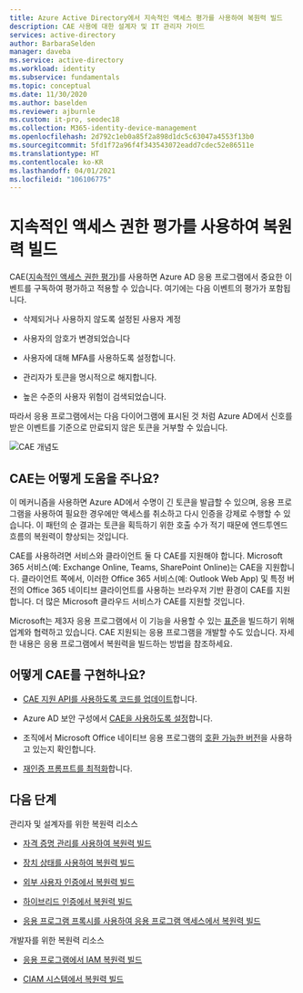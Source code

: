 ```yaml
---
title: Azure Active Directory에서 지속적인 액세스 평가를 사용하여 복원력 빌드
description: CAE 사용에 대한 설계자 및 IT 관리자 가이드
services: active-directory
author: BarbaraSelden
manager: daveba
ms.service: active-directory
ms.workload: identity
ms.subservice: fundamentals
ms.topic: conceptual
ms.date: 11/30/2020
ms.author: baselden
ms.reviewer: ajburnle
ms.custom: it-pro, seodec18
ms.collection: M365-identity-device-management
ms.openlocfilehash: 2d792c1eb0a85f2a898d1dc5c63047a4553f13b0
ms.sourcegitcommit: 5fd1f72a96f4f343543072eadd7cdec52e86511e
ms.translationtype: HT
ms.contentlocale: ko-KR
ms.lasthandoff: 04/01/2021
ms.locfileid: "106106775"
---
```

# <a name="build-resilience-by-using-continuous-access-evaluation"></a>지속적인 액세스 권한 평가를 사용하여 복원력 빌드

CAE([지속적인 액세스 권한 평가](../conditional-access/concept-continuous-access-evaluation.md))를 사용하면 Azure AD 응용 프로그램에서 중요한 이벤트를 구독하여 평가하고 적용할 수 있습니다. 여기에는 다음 이벤트의 평가가 포함됩니다.

* 삭제되거나 사용하지 않도록 설정된 사용자 계정

* 사용자의 암호가 변경되었습니다

* 사용자에 대해 MFA를 사용하도록 설정합니다.

* 관리자가 토큰을 명시적으로 해지합니다.

* 높은 수준의 사용자 위험이 검색되었습니다.

따라서 응용 프로그램에서는 다음 다이어그램에 표시된 것 처럼 Azure AD에서 신호를 받은 이벤트를 기준으로 만료되지 않은 토큰을 거부할 수 있습니다.

![CAE 개념도](./media/resilience-with-cae/admin-resilience-continuous-access-evaluation.png)

## <a name="how-does-cae-help"></a>CAE는 어떻게 도움을 주나요?

이 메커니즘을 사용하면 Azure AD에서 수명이 긴 토큰을 발급할 수 있으며, 응용 프로그램을 사용하여 필요한 경우에만 액세스를 취소하고 다시 인증을 강제로 수행할 수 있습니다. 이 패턴의 순 결과는 토큰을 획득하기 위한 호출 수가 적기 때문에 엔드투엔드 흐름의 복원력이 향상되는 것입니다. 

CAE를 사용하려면 서비스와 클라이언트 둘 다 CAE를 지원해야 합니다. Microsoft 365 서비스(예: Exchange Online, Teams, SharePoint Online)는 CAE을 지원합니다. 클라이언트 쪽에서, 이러한 Office 365 서비스(예: Outlook Web App) 및 특정 버전의 Office 365 네이티브 클라이언트를 사용하는 브라우저 기반 환경이 CAE를 지원합니다. 더 많은 Microsoft 클라우드 서비스가 CAE를 지원할 것입니다.

Microsoft는 제3자 응용 프로그램에서 이 기능을 사용할 수 있는 [표준](https://openid.net/wg/sse/)을 빌드하기 위해 업계와 협력하고 있습니다. CAE 지원되는 응용 프로그램을 개발할 수도 있습니다. 자세한 내용은 응용 프로그램에서 복원력을 빌드하는 방법을 참조하세요.

## <a name="how-do-i-implement-cae"></a>어떻게 CAE를 구현하나요?

* [CAE 지원 API를 사용하도록 코드를 업데이트](../develop/app-resilience-continuous-access-evaluation.md)합니다.

* Azure AD 보안 구성에서 [CAE을 사용하도록 설정](../conditional-access/concept-continuous-access-evaluation.md)합니다.

* 조직에서 Microsoft Office 네이티브 응용 프로그램의 [호환 가능한 버전](../conditional-access/concept-continuous-access-evaluation.md)을 사용하고 있는지 확인합니다.

* [재인증 프롬프트를 최적화](../authentication/concepts-azure-multi-factor-authentication-prompts-session-lifetime.md)합니다.

 
## <a name="next-steps"></a>다음 단계
관리자 및 설계자를 위한 복원력 리소스
 
* [자격 증명 관리를 사용하여 복원력 빌드](resilience-in-credentials.md)

* [장치 상태를 사용하여 복원력 빌드](resilience-with-device-states.md)

* [외부 사용자 인증에서 복원력 빌드](resilience-b2b-authentication.md)

* [하이브리드 인증에서 복원력 빌드](resilience-in-hybrid.md)

* [응용 프로그램 프록시를 사용하여 응용 프로그램 액세스에서 복원력 빌드](resilience-on-premises-access.md)

개발자를 위한 복원력 리소스

* [응용 프로그램에서 IAM 복원력 빌드](resilience-app-development-overview.md)

* [CIAM 시스템에서 복원력 빌드](resilience-b2c.md)
